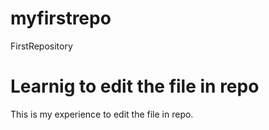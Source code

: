 # myfirstrepo
FirstRepository

# Learnig to edit the file in repo

This is my experience to edit the file in repo.
